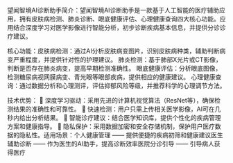 望闻智境AI诊断助手简介：望闻智境AI诊断助手是一款基于人工智能的医疗辅助应用，拥有皮肤病检测、肺炎诊断、眼底健康评估、心理健康查询四大核心功能。应用结合深度学习对医学影像进行智能分析，初步诊断疾病基本信息，并提供分诊诊疗建议。

核心功能：皮肤病检测：通过AI分析皮肤病变图片，识别皮肤病种类，辅助判断病变严重程度，并提供针对性的护理建议。
肺炎检测：基于肺部X光片或CT影像，判断是否存在肺炎病变，提高早期检测准确性。 
眼底健康评估：分析眼底图像，检测糖尿病视网膜病变、青光眼等眼部疾病，提供相应的健康建议。
心理健康查询：通过数据分析和心理测评，评估抑郁风险等级，并推荐科学的心理调节方法。

技术优势：
🔹 深度学习驱动：采用先进的计算机视觉算法（ResNet等），确保检测结果的准确性和可靠性。
🔹 快速检测：用户只需上传相关医学影像，AI可在几秒内给出分析结果。
🔹 智能诊疗建议：结合医学知识库，提供个性化的疾病管理方案和健康指导。
🔹 隐私保护：采用数据加密和安全存储机制，保护用户医疗数据的隐私性。适用场景：个人健康管理 —— 提供便捷的疾病初筛和健康建议医生辅助诊断 —— 作为医生的AI助手，提高诊断效率医院分诊引导 —— 引导病人获得医疗
